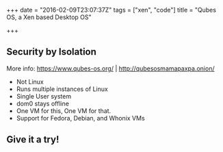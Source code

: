 +++
date = "2016-02-09T23:07:37Z"
tags = ["xen", "code"]
title = "Qubes OS, a Xen based Desktop OS"

+++

## Security by Isolation

More info: https://www.qubes-os.org/ | http://qubesosmamapaxpa.onion/

* Not Linux
* Runs multiple instances of Linux
* Single User system
* dom0 stays offline
* One VM for this, One VM for that.
* Support for Fedora, Debian, and Whonix VMs

## Give it a try!


